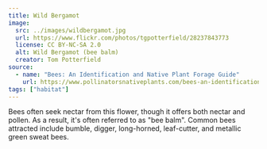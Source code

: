 ```yaml
---
title: Wild Bergamot
image:
  src: ../images/wildbergamot.jpg
  url: https://www.flickr.com/photos/tgpotterfield/28237843773
  license: CC BY-NC-SA 2.0
  alt: Wild Bergamot (bee balm)
  creator: Tom Potterfield
source:
  - name: "Bees: An Identification and Native Plant Forage Guide"
    url: https://www.pollinatorsnativeplants.com/bees-an-identification-and-native-plant-forage-guide.html
tags: ["habitat"]
---
```

Bees often seek nectar from this flower, though it offers both nectar and pollen. As a result, it's often referred to as "bee balm". Common bees attracted include bumble, digger, long-horned, leaf-cutter, and metallic green sweat bees.
